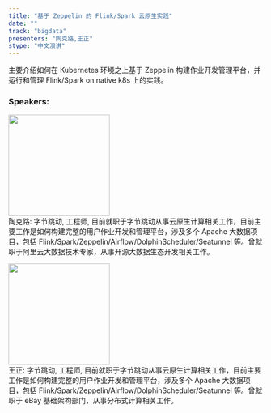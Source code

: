 ```yaml
---
title: "基于 Zeppelin 的 Flink/Spark 云原生实践"
date: "" 
track: "bigdata"
presenters: "陶克路,王正"
stype: "中文演讲"
---
```

主要介绍如何在 Kubernetes 环境之上基于 Zeppelin 构建作业开发管理平台，并运行和管理 Flink/Spark on native k8s 上的实践。
 ### Speakers: 
 <img src="images/speaker/1068.png" width="200" /><br>陶克路: 字节跳动, 工程师, 目前就职于字节跳动从事云原生计算相关工作，目前主要工作是如何构建完整的用户作业开发和管理平台，涉及多个 Apache 大数据项目，包括 Flink/Spark/Zeppelin/Airflow/DolphinScheduler/Seatunnel 等。曾就职于阿里云大数据技术专家，从事开源大数据生态开发相关工作。
 <img src="images/speaker/1068_2.png" width="200" /><br>王正: 字节跳动, 工程师, 目前就职于字节跳动从事云原生计算相关工作，目前主要工作是如何构建完整的用户作业开发和管理平台，涉及多个 Apache 大数据项目，包括 Flink/Spark/Zeppelin/Airflow/DolphinScheduler/Seatunnel 等。曾就职于 eBay 基础架构部门，从事分布式计算相关工作。
 